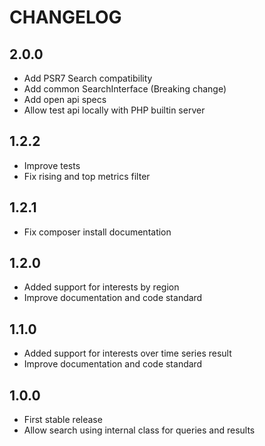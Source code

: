 # CHANGELOG

## 2.0.0

- Add PSR7 Search compatibility
- Add common SearchInterface (Breaking change)
- Add open api specs
- Allow test api locally with PHP builtin server

## 1.2.2

- Improve tests
- Fix rising and top metrics filter

## 1.2.1

- Fix composer install documentation

## 1.2.0

- Added support for interests by region
- Improve documentation and code standard

## 1.1.0

- Added support for interests over time series result
- Improve documentation and code standard

## 1.0.0

- First stable release
- Allow search using internal class for queries and results
